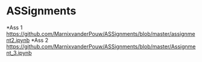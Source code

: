 # ASSignments
*Ass 1 https://github.com/MarnixvanderPouw/ASSignments/blob/master/assignment2.ipynb
*Ass 2 https://github.com/MarnixvanderPouw/ASSignments/blob/master/Assignment_3.ipynb
